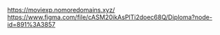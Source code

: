 https://moviexp.nomoredomains.xyz/
https://www.figma.com/file/cASM20ikAsPlTi2doec68Q/Diploma?node-id=891%3A3857